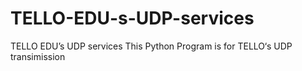 # TELLO-EDU-s-UDP-services
TELLO EDU’s UDP services
This Python Program is for TELLO‘s UDP transimission
